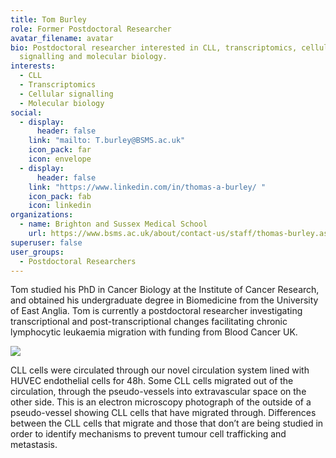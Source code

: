 ```yaml
---
title: Tom Burley
role: Former Postdoctoral Researcher
avatar_filename: avatar
bio: Postdoctoral researcher interested in CLL, transcriptomics, cellular
  signalling and molecular biology.
interests:
  - CLL
  - Transcriptomics
  - Cellular signalling
  - Molecular biology
social:
  - display:
      header: false
    link: "mailto: T.burley@BSMS.ac.uk"
    icon_pack: far
    icon: envelope
  - display:
      header: false
    link: "https://www.linkedin.com/in/thomas-a-burley/ "
    icon_pack: fab
    icon: linkedin
organizations:
  - name: Brighton and Sussex Medical School
    url: https://www.bsms.ac.uk/about/contact-us/staff/thomas-burley.aspx
superuser: false
user_groups:
  - Postdoctoral Researchers
---
```

Tom studied his PhD in Cancer Biology at the Institute of Cancer Research, and obtained his undergraduate degree in Biomedicine from the University of East Anglia. Tom is currently a postdoctoral researcher investigating transcriptional and post-transcriptional changes facilitating chronic lymphocytic leukaemia migration with funding from Blood Cancer UK.

![](tomImage.png)

CLL cells were circulated through our novel circulation system lined with HUVEC endothelial cells for 48h. Some CLL cells migrated out of the circulation, through the pseudo-vessels into extravascular space on the other side. This is an electron microscopy photograph of the outside of a pseudo-vessel showing CLL cells that have migrated through. Differences between the CLL cells that migrate and those that don’t are being studied in order to identify mechanisms to prevent tumour cell trafficking and metastasis.